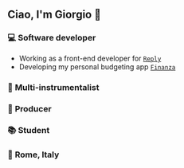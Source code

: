 ## Ciao, I'm Giorgio 👋
### 💻 **Software developer**<br>
- Working as a front-end developer for <a target="_blank" href="https://www.reply.com/it/">`Reply`</a><br>
- Developing my personal budgeting app <a target="_blank" href="giorgiocesaroni.github.io/finanza">`Finanza`</a><br>
### 🎸 **Multi-instrumentalist**<br>
### 🎵 **Producer**<br>
### 📚 **Student**<br>
### 📌 **Rome, Italy**

<!--
**giorgiocesaroni/giorgiocesaroni** is a ✨ _special_ ✨ repository because its `README.md` (this file) appears on your GitHub profile.

Here are some ideas to get you started:

- 🔭 I’m currently working on ...
- 🌱 I’m currently learning ...
- 👯 I’m looking to collaborate on ...
- 🤔 I’m looking for help with ...
- 💬 Ask me about ...
- 📫 How to reach me: ...
- 😄 Pronouns: ...
- ⚡ Fun fact: ...
-->
